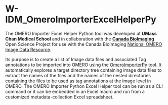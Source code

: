 # W-IDM_OmeroImporterExcelHelperPy
The OMERO Importer Excel Helper Python tool was developed at **UMass Chan Medical School** and in collaboration with the **[Canada BioImaging](https://www.canadabioimaging.org)** Open Science Project for use with the Canada BioImaging [National OMERO Image Data Resource](https://omero.med.ualberta.ca/index/).

Its purpose is to create a list of Image data files and associated Tag annotations to be imported into OMERO using the [OmeroImporterPy](https://github.com/WU-BIMAC/W-IDM_OmeroImporterPy) tool. It automatically explores a target directory tree containing image data files to extract the names of the files and the names of the nested directories containing the files to be used as tag annotations at the image level in OMERO. 
The OMERO Importer Python Excel Helper tool can be run as a CLI command or it can be embedded in an Excel macro and run from a customized metadata-collection Excel spreadsheet.
